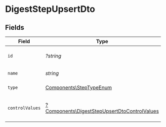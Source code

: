 # DigestStepUpsertDto


## Fields

| Field                                                                                                       | Type                                                                                                        | Required                                                                                                    | Description                                                                                                 |
| ----------------------------------------------------------------------------------------------------------- | ----------------------------------------------------------------------------------------------------------- | ----------------------------------------------------------------------------------------------------------- | ----------------------------------------------------------------------------------------------------------- |
| `id`                                                                                                        | *?string*                                                                                                   | :heavy_minus_sign:                                                                                          | Unique identifier of the step                                                                               |
| `name`                                                                                                      | *string*                                                                                                    | :heavy_check_mark:                                                                                          | Name of the step                                                                                            |
| `type`                                                                                                      | [Components\StepTypeEnum](../../Models/Components/StepTypeEnum.md)                                          | :heavy_check_mark:                                                                                          | Type of the step                                                                                            |
| `controlValues`                                                                                             | [?Components\DigestStepUpsertDtoControlValues](../../Models/Components/DigestStepUpsertDtoControlValues.md) | :heavy_minus_sign:                                                                                          | Control values for the Digest step                                                                          |